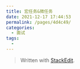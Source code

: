 ```yaml
---
title: 宏任务&微任务
date: 2021-12-17 17:44:53
permalink: /pages/4d4c49/
categories:
  - 面试
tags:
  - 
---
```




> Written with [StackEdit](https://stackedit.io/).
